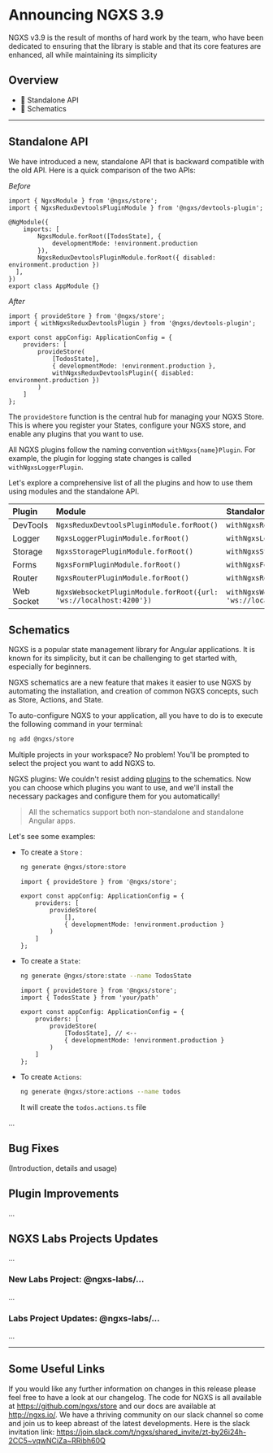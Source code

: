 # Announcing NGXS 3.9

NGXS v3.9 is the result of months of hard work by the team, who have been dedicated to ensuring that the library is stable and that its core features are enhanced, all while maintaining its simplicity

## Overview

- 🎨 Standalone API
- 🚀 Schematics

---

## Standalone API

We have introduced a new, standalone API that is backward compatible with the old API. Here is a quick comparison of the two APIs:

_Before_

```ts=
import { NgxsModule } from '@ngxs/store';
import { NgxsReduxDevtoolsPluginModule } from '@ngxs/devtools-plugin';

@NgModule({
    imports: [
        NgxsModule.forRoot([TodosState], {
            developmentMode: !environment.production
        }),
        NgxsReduxDevtoolsPluginModule.forRoot({ disabled: environment.production })
  ],
})
export class AppModule {}
```

_After_

```ts=
import { provideStore } from '@ngxs/store';
import { withNgxsReduxDevtoolsPlugin } from '@ngxs/devtools-plugin';

export const appConfig: ApplicationConfig = {
    providers: [
        provideStore(
            [TodosState],
            { developmentMode: !environment.production },
            withNgxsReduxDevtoolsPlugin({ disabled: environment.production })
        )
    ]
};
```

The `provideStore` function is the central hub for managing your NGXS Store. This is where you register your States, configure your NGXS store, and enable any plugins that you want to use.

All NGXS plugins follow the naming convention `withNgxs{name}Plugin`. For example, the plugin for logging state changes is called `withNgxsLoggerPlugin`.

Let's explore a comprehensive list of all the plugins and how to use them using modules and the standalone API.

| Plugin     | Module                                                            | Standalone                                              |
| :--------- | :---------------------------------------------------------------- | :------------------------------------------------------ |
| DevTools   | `NgxsReduxDevtoolsPluginModule.forRoot()`                         | `withNgxsReduxDevtoolsPlugin()`                         |
| Logger     | `NgxsLoggerPluginModule.forRoot()`                                | `withNgxsLoggerPlugin()`                                |
| Storage    | `NgxsStoragePluginModule.forRoot()`                               | `withNgxsStoragePlugin()`                               |
| Forms      | `NgxsFormPluginModule.forRoot()`                                  | `withNgxsFormPlugin()`                                  |
| Router     | `NgxsRouterPluginModule.forRoot()`                                | `withNgxsRouterPlugin()`                                |
| Web Socket | `NgxsWebsocketPluginModule.forRoot({url: 'ws://localhost:4200'})` | `withNgxsWebSocketPlugin({url: 'ws://localhost:4200'})` |

## Schematics

NGXS is a popular state management library for Angular applications. It is known for its simplicity, but it can be challenging to get started with, especially for beginners.

NGXS schematics are a new feature that makes it easier to use NGXS by automating the installation, and creation of common NGXS concepts, such as Store, Actions, and State.

To auto-configure NGXS to your application, all you have to do is to execute the following command in your terminal:

```bash
ng add @ngxs/store
```

Multiple projects in your workspace? No problem! You'll be prompted to select the project you want to add NGXS to.

NGXS plugins: We couldn't resist adding [plugins](https://www.ngxs.io/plugins) to the schematics. Now you can choose which plugins you want to use, and we'll install the necessary packages and configure them for you automatically!

> All the schematics support both non-standalone and standalone Angular apps.

Let's see some examples:

- To create a `Store` :

  ```bash
  ng generate @ngxs/store:store
  ```

  ```ts=
  import { provideStore } from '@ngxs/store';

  export const appConfig: ApplicationConfig = {
      providers: [
          provideStore(
              [],
              { developmentMode: !environment.production }
          )
      ]
  };
  ```

- To create a `State`:

  ```bash
  ng generate @ngxs/store:state --name TodosState
  ```

  ```ts=
  import { provideStore } from '@ngxs/store';
  import { TodosState } from 'your/path'

  export const appConfig: ApplicationConfig = {
      providers: [
          provideStore(
              [TodosState], // <--
              { developmentMode: !environment.production }
          )
      ]
  };
  ```

- To create `Actions`:

  ```bash
  ng generate @ngxs/store:actions --name todos
  ```

  It will create the `todos.actions.ts` file

...

## Bug Fixes

(Introduction, details and usage)

## Plugin Improvements

...

## NGXS Labs Projects Updates

...

### New Labs Project: @ngxs-labs/...

...

### Labs Project Updates: @ngxs-labs/...

...

---

## Some Useful Links

If you would like any further information on changes in this release please feel free to have a look at our changelog. The code for NGXS is all available at https://github.com/ngxs/store and our docs are available at http://ngxs.io/. We have a thriving community on our slack channel so come and join us to keep abreast of the latest developments. Here is the slack invitation link: https://join.slack.com/t/ngxs/shared_invite/zt-by26i24h-2CC5~vqwNCiZa~RRibh60Q
